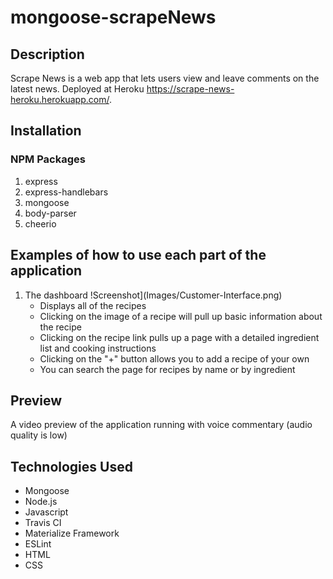 # mongoose-scrapeNews

## Description

Scrape News is a web app that lets users view and leave comments on the latest news. Deployed at Heroku https://scrape-news-heroku.herokuapp.com/. 

## Installation

### NPM Packages
1. express
2. express-handlebars
3. mongoose
4. body-parser
5. cheerio

## Examples of how to use each part of the application

1. The dashboard
   !Screenshot](Images/Customer-Interface.png)
   * Displays all of the recipes
   * Clicking on the image of a recipe will pull up basic information about the recipe
   * Clicking on the recipe link pulls up a page with a detailed ingredient list and cooking instructions
   * Clicking on the "+" button allows you to add a recipe of your own
   * You can search the page for recipes by name or by ingredient

## Preview

A video preview of the application running with voice commentary (audio quality is low)

## Technologies Used

* Mongoose
* Node.js
* Javascript
* Travis CI
* Materialize Framework
* ESLint
* HTML
* CSS